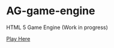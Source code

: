 AG-game-engine
==============

HTML 5 Game Engine (Work in progress)


[Play Here](https://rawgithub.com/arshdeep79/AG-game-engine/master/index.html)
